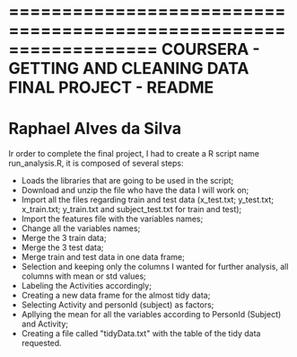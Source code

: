 ==================================================================
COURSERA - GETTING AND CLEANING DATA FINAL PROJECT - README
==================================================================
Raphael Alves da Silva
==================================================================



Ir order to complete the final project, I had to create a R script name run_analysis.R, it is composed of several steps:
* Loads the libraries that are going to be used in the script;
* Download and unzip the file who have the data I will work on;
* Import all the files regarding train and test data (x_test.txt; y_test.txt; x_train.txt; y_train.txt and subject_test.txt for train and test);
* Import the features file with the variables names;
* Change all the variables names;
* Merge the 3 train data;
* Merge the 3 test data;
* Merge train and test data in one data frame;
* Selection and keeping only the columns I wanted for further analysis, all columns with mean or std values;
* Labeling the Activities accordingly;
* Creating a new data frame for the almost tidy data;
* Selecting Activity and personId (subject) as factors;
* Apllying the mean for all the variables according to PersonId (Subject) and Activity;
* Creating a file called "tidyData.txt" with the table of the tidy data requested.